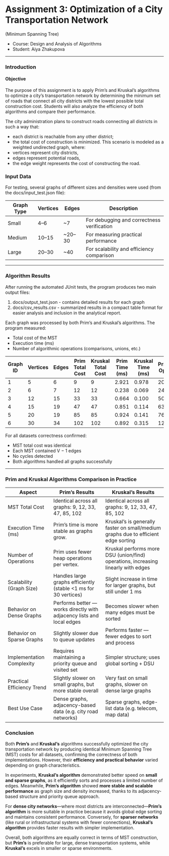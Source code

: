 # Assignment 3: Optimization of a City Transportation Network
(Minimum Spanning Tree) 

* Course: Design and Analysis of Algorithms 
* Student: Aiya Zhakupova  

---
### Introduction

#### Objective
The purpose of this assignment is to apply Prim’s and Kruskal’s algorithms to
optimize a city’s transportation network by determining the minimum set of roads that
connect all city districts with the lowest possible total construction cost. Students will
also analyze the efficiency of both algorithms and compare their performance.

The city administration plans to construct roads connecting all districts in such a way
that:
* each district is reachable from any other district;
* the total cost of construction is minimized.
This scenario is modeled as a weighted undirected graph, where:
* vertices represent city districts,
* edges represent potential roads,
* the edge weight represents the cost of constructing the road.

### Input Data  
For testing, several graphs of different sizes and densities were used (from the docs/input_test.json file):

| Graph Type | Vertices | Edges | Description                                             |
| ---------- | -------- | --- |---------------------------------------------------------|
| Small      | 4–6      | ~7  | For debugging and correctness verification              |
| Medium     | 10–15    | ~20–30 | For measuring practical performance                     |
| Large      | 20–30    | ~40 | For scalability and efficiency comparison               |

---
### Algorithm Results

After running the automated JUnit tests, the program produces two main output files:
1. docs/output_test.json - contains detailed results for each graph
2. docs/csv_results.csv - summarized results in a compact table format for easier analysis and inclusion in the analytical report.


Each graph was processed by both Prim’s and Kruskal’s algorithms.
The program measured:
* Total cost of the MST
* Execution time (ms)
* Number of algorithmic operations (comparisons, unions, etc.)

| Graph ID | Vertices | Edges | Prim Total Cost | Kruskal Total Cost | Prim Time (ms) | Kruskal Time (ms) | Prim Ops | Kruskal Ops |
| -------- | -------- | ----- | --------------- | ------------------ | -------------- | ----------------- | -------- | ----------- |
| 1        | 5        | 6     | 9               | 9                  | 2.921          | 0.978             | 20       | 39          |
| 2        | 6        | 7     | 12              | 12                 | 0.238          | 0.069             | 24       | 51          |
| 3        | 12       | 15    | 33              | 33                 | 0.664          | 0.100             | 50       | 112         |
| 4        | 15       | 19    | 47              | 47                 | 0.851          | 0.114             | 63       | 145         |
| 5        | 20       | 19    | 85              | 85                 | 0.924          | 0.141             | 76       | 179         |
| 6        | 30       | 34    | 102             | 102                | 0.892          | 0.315             | 121      | 281         |

For all datasets correctness confirmed:

* MST total cost was identical 
* Each MST contained V − 1 edges 
* No cycles detected 
* Both algorithms handled all graphs successfully

---
### Prim and Kruskal Algorithms Comparison in Practice

| Aspect                     | Prim’s Results                                                        | Kruskal’s Results                                                                  |
| -------------------------- |-----------------------------------------------------------------------|------------------------------------------------------------------------------------|
| MST Total Cost             | Identical across all graphs: 9, 12, 33, 47, 85, 102                   | Identical across all graphs: 9, 12, 33, 47, 85, 102                                |
| Execution Time (ms)        | Prim’s time is more stable as graphs grow.                            | Kruskal’s is generally faster on small/medium graphs due to efficient edge sorting |
| Number of Operations       | Prim uses fewer heap operations per vertex.                           | Kruskal performs more DSU (union/find) operations, increasing linearly with edges  |
| Scalability (Graph Size)   | Handles large graphs efficiently (stable <1 ms for 30 vertices)       | Slight increase in time for larger graphs, but still under 1 ms                    |
| Behavior on Dense Graphs   | Performs better — works directly with adjacency lists and local edges | Becomes slower when many edges must be sorted                                      |
| Behavior on Sparse Graphs  | Slightly slower due to queue updates                                  | Performs faster — fewer edges to sort and process                                  |
| Implementation Complexity  | Requires maintaining a priority queue and visited set                 | Simpler structure; uses global sorting + DSU                                       |
| Practical Efficiency Trend | Slightly slower on small graphs, but more stable overall              | Very fast on small graphs, slower on dense large graphs                            |
| Best Use Case              | Dense graphs, adjacency-based data (e.g. city road networks)          | Sparse graphs, edge-list data (e.g. telecom, map data)                             |


### Conclusion

Both **Prim’s** and **Kruskal’s** algorithms successfully optimized the city transportation network by producing identical Minimum Spanning Tree (MST) costs for all datasets, confirming the correctness of both implementations.
However, their **efficiency and practical behavior** varied depending on graph characteristics.

In experiments, **Kruskal’s algorithm** demonstrated better speed on **small and sparse graphs**, as it efficiently sorts and processes a limited number of edges.
Meanwhile, **Prim’s algorithm** showed **more stable and scalable performance** as graph size and density increased, thanks to its adjacency-based structure and priority queue approach.

For **dense city networks**—where most districts are interconnected—**Prim’s algorithm** is more suitable in practice because it avoids global edge sorting and maintains consistent performance.
Conversely, for **sparser networks** (like rural or infrastructural systems with fewer connections), **Kruskal’s algorithm** provides faster results with simpler implementation.

Overall, both algorithms are equally correct in terms of MST construction, but **Prim’s** is preferable for large, dense transportation systems, while **Kruskal’s** excels in smaller or sparse environments.





